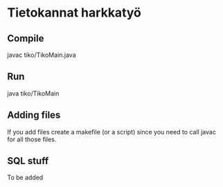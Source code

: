 # Tietokannat harkkatyö

## Compile
javac tiko/TikoMain.java

## Run
java tiko/TikoMain

## Adding files
If you add files create a makefile (or a script) since you need to call
javac for all those files.

## SQL stuff
To be added
